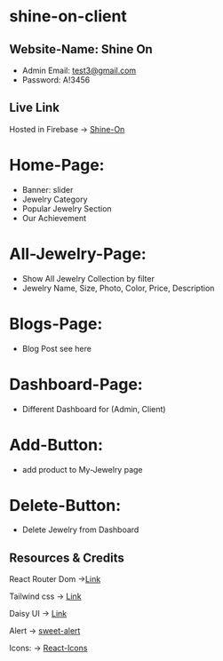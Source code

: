 # shine-on-client

## Website-Name: Shine On

* Admin Email: test3@gmail.com
* Password: A!3456

## Live Link

Hosted in Firebase -> [Shine-On](https://shine-on-2023.web.app/)

# Home-Page:

* Banner: slider
* Jewelry Category
* Popular Jewelry Section
* Our Achievement

# All-Jewelry-Page:

* Show All Jewelry Collection by filter
* Jewelry Name, Size, Photo, Color, Price, Description

# Blogs-Page:
* Blog Post see here

# Dashboard-Page:
* Different Dashboard for (Admin, Client)


# Add-Button:

* add product to My-Jewelry page

# Delete-Button:

* Delete Jewelry from Dashboard

## Resources & Credits

React Router Dom ->[Link](https://reactrouter.com/en/main/start/tutorial)

Tailwind css -> [Link](https://tailwindcss.com/)

Daisy UI -> [Link](https://daisyui.com/)

Alert -> [sweet-alert](https://sweetalert2.github.io/)

Icons: -> [React-Icons](https://react-icons.github.io/react-icons/)